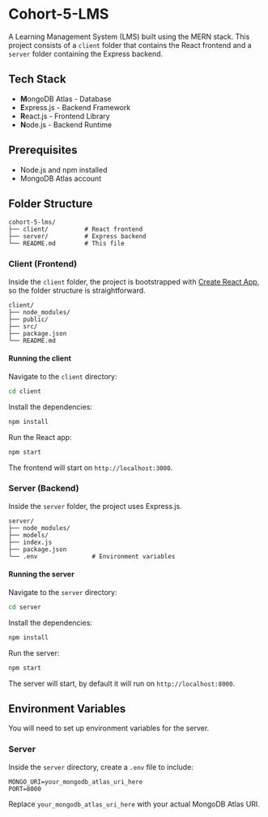 # Cohort-5-LMS

A Learning Management System (LMS) built using the MERN stack. This project consists of a `client` folder that contains the React frontend and a `server` folder containing the Express backend.

## Tech Stack

- **M**ongoDB Atlas - Database
- **E**xpress.js - Backend Framework
- **R**eact.js - Frontend Library
- **N**ode.js - Backend Runtime

## Prerequisites

- Node.js and npm installed
- MongoDB Atlas account

## Folder Structure

```plaintext
cohort-5-lms/
├── client/          # React frontend
├── server/          # Express backend
└── README.md        # This file
```

### Client (Frontend)

Inside the `client` folder, the project is bootstrapped with [Create React App](https://github.com/facebook/create-react-app), so the folder structure is straightforward.

```plaintext
client/
├── node_modules/
├── public/
├── src/
├── package.json
└── README.md
```

#### Running the client

Navigate to the `client` directory:

```bash
cd client
```

Install the dependencies:

```bash
npm install
```

Run the React app:

```bash
npm start
```

The frontend will start on `http://localhost:3000`.

### Server (Backend)

Inside the `server` folder, the project uses Express.js.

```plaintext
server/
├── node_modules/
├── models/
├── index.js
├── package.json
└── .env               # Environment variables
```

#### Running the server

Navigate to the `server` directory:

```bash
cd server
```

Install the dependencies:

```bash
npm install
```

Run the server:

```bash
npm start
```

The server will start, by default it will run on `http://localhost:8000`.

## Environment Variables

You will need to set up environment variables for the server.

### Server

Inside the `server` directory, create a `.env` file to include:

```env
MONGO_URI=your_mongodb_atlas_uri_here
PORT=8000
```

Replace `your_mongodb_atlas_uri_here` with your actual MongoDB Atlas URI.
